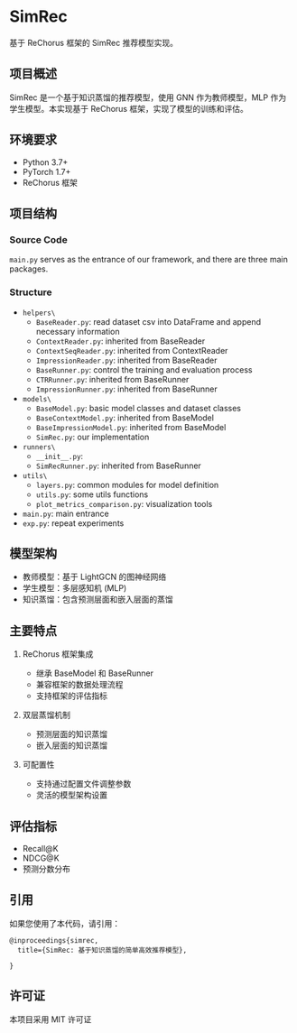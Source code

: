 # SimRec

基于 ReChorus 框架的 SimRec 推荐模型实现。

## 项目概述

SimRec 是一个基于知识蒸馏的推荐模型，使用 GNN 作为教师模型，MLP 作为学生模型。本实现基于 ReChorus 框架，实现了模型的训练和评估。

## 环境要求

- Python 3.7+
- PyTorch 1.7+
- ReChorus 框架

## 项目结构

### Source Code

`main.py` serves as the entrance of our framework, and there are three main packages.

### Structure

- `helpers\`
  - `BaseReader.py`: read dataset csv into DataFrame and append necessary information
  - `ContextReader.py`: inherited from BaseReader
  - `ContextSeqReader.py`: inherited from ContextReader
  - `ImpressionReader.py`: inherited from BaseReader
  - `BaseRunner.py`: control the training and evaluation process
  - `CTRRunner.py`: inherited from BaseRunner
  - `ImpressionRunner.py`: inherited from BaseRunner
- `models\`
  - `BaseModel.py`: basic model classes and dataset classes
  - `BaseContextModel.py`: inherited from BaseModel
  - `BaseImpressionModel.py`: inherited from BaseModel
  - `SimRec.py`: our implementation
- `runners\`
  - `__init__.py`:
  - `SimRecRunner.py`: inherited from BaseRunner
- `utils\`
  - `layers.py`: common modules for model definition
  - `utils.py`: some utils functions
  - `plot_metrics_comparison.py`: visualization tools
- `main.py`: main entrance
- `exp.py`: repeat experiments

## 模型架构

- 教师模型：基于 LightGCN 的图神经网络
- 学生模型：多层感知机 (MLP)
- 知识蒸馏：包含预测层面和嵌入层面的蒸馏

## 主要特点

1. ReChorus 框架集成

   - 继承 BaseModel 和 BaseRunner
   - 兼容框架的数据处理流程
   - 支持框架的评估指标

2. 双层蒸馏机制

   - 预测层面的知识蒸馏
   - 嵌入层面的知识蒸馏

3. 可配置性
   - 支持通过配置文件调整参数
   - 灵活的模型架构设置

## 评估指标

- Recall@K
- NDCG@K
- 预测分数分布

## 引用

如果您使用了本代码，请引用：

```
@inproceedings{simrec,
  title={SimRec: 基于知识蒸馏的简单高效推荐模型},

}
```

## 许可证

本项目采用 MIT 许可证
